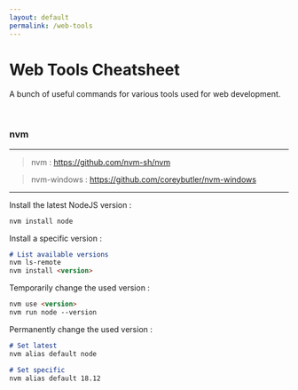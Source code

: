 ```yaml
---
layout: default
permalink: /web-tools
---
```


# Web Tools Cheatsheet

A bunch of useful commands for various tools used for web development.





<br>

### nvm

<hr>

> nvm : https://github.com/nvm-sh/nvm

> nvm-windows : https://github.com/coreybutler/nvm-windows

<hr>

Install the latest NodeJS version :
```md
nvm install node
```

Install a specific version :
```md
# List available versions
nvm ls-remote
nvm install <version>
```

Temporarily change the used version :
```md
nvm use <version>
nvm run node --version
```

Permanently change the used version :
```md
# Set latest
nvm alias default node

# Set specific
nvm alias default 18.12
```



